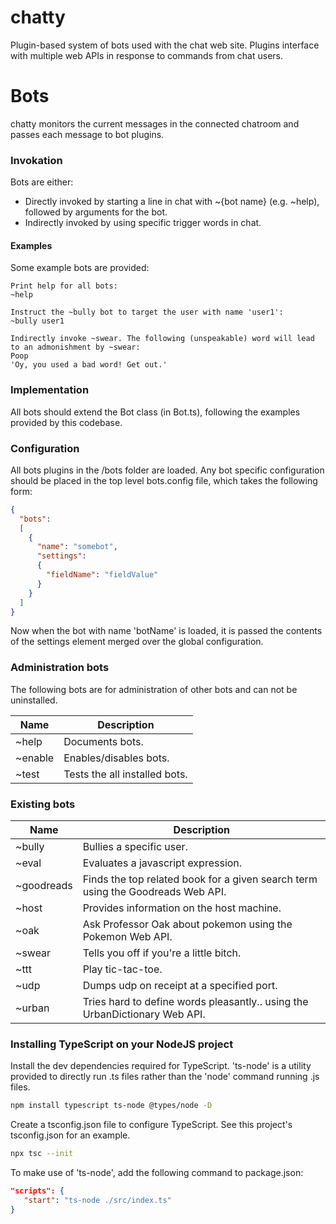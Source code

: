 # chatty
Plugin-based system of bots used with the chat web site. Plugins interface with multiple web APIs in response to commands from chat users.

# Bots
chatty monitors the current messages in the connected chatroom and passes each message to bot plugins.

### Invokation
Bots are either:
* Directly invoked by starting a line in chat with ~{bot name} (e.g. ~help), followed by arguments for the bot.
* Indirectly invoked by using specific trigger words in chat.


#### Examples
Some example bots are provided:

    Print help for all bots:
    ~help

    Instruct the ~bully bot to target the user with name 'user1':
    ~bully user1

    Indirectly invoke ~swear. The following (unspeakable) word will lead to an admonishment by ~swear:
    Poop
    'Oy, you used a bad word! Get out.'

### Implementation
All bots should extend the Bot class (in Bot.ts), following the examples provided by this codebase.

### Configuration
All bots plugins in the /bots folder are loaded. Any bot specific configuration should be placed in the top level bots.config file, which takes the following form:

```json
{
  "bots":
  [
    {
      "name": "somebot",
      "settings":
      {
        "fieldName": "fieldValue"
      }
    }
  ]
}
```

Now when the bot with name 'botName' is loaded, it is passed the contents of the settings element merged over the global configuration.

### Administration bots
The following bots are for administration of other bots and can not be uninstalled.

| Name | Description |
|------|-------------|
| ~help | Documents bots. |
| ~enable | Enables/disables bots. |
| ~test | Tests the all installed bots. |

### Existing bots

| Name | Description |
|------|-------------|
| ~bully | Bullies a specific user. |
| ~eval | Evaluates a javascript expression. |
| ~goodreads | Finds the top related book for a given search term using the Goodreads Web API. |
| ~host | Provides information on the host machine. |
| ~oak | Ask Professor Oak about pokemon using the Pokemon Web API. |
| ~swear | Tells you off if you're a little bitch. |
| ~ttt | Play tic-tac-toe. |
| ~udp | Dumps udp on receipt at a specified port. |
| ~urban | Tries hard to define words pleasantly.. using the UrbanDictionary Web API. |

### Installing TypeScript on your NodeJS project

Install the dev dependencies required for TypeScript. 'ts-node' is a utility provided to directly run .ts files rather than the 'node' command running .js files.
```sh
npm install typescript ts-node @types/node -D
```

Create a tsconfig.json file to configure TypeScript. See this project's tsconfig.json for an example.
```sh
npx tsc --init
```

To make use of 'ts-node', add the following command to package.json:
```json
"scripts": {
   "start": "ts-node ./src/index.ts"
}
```
